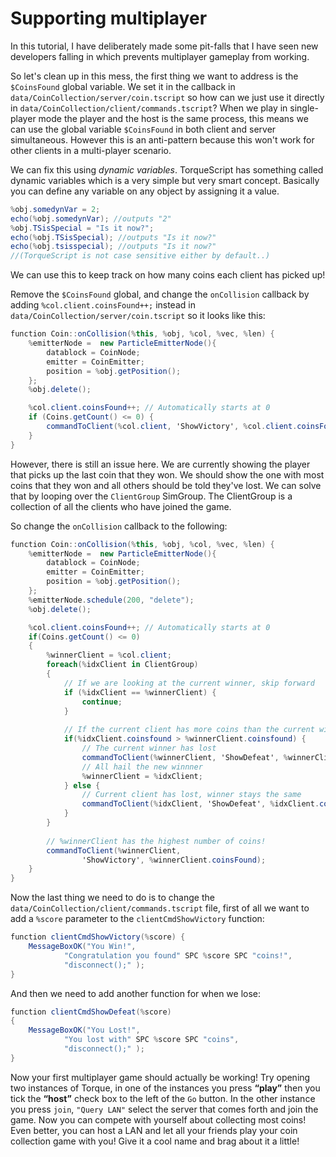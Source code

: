 # Supporting multiplayer

In this tutorial, I have deliberately made some pit-falls that I have seen new developers falling in which prevents multiplayer gameplay from working.

So let's clean up in this mess, the first thing we want to address is the `$CoinsFound` global variable. We set it in the callback in `data/CoinCollection/server/coin.tscript` so how can we just use it directly in `data/CoinCollection/client/commands.tscript`? When we play in single-player mode the player and the host is the same process, this means we can use the global variable `$CoinsFound` in both client and server simultaneous. However this is an anti-pattern because this won't work for other clients in a multi-player scenario.

We can fix this using _dynamic variables_. TorqueScript has something called dynamic variables which is a very simple but very smart concept. Basically you can define any variable on any object by assigning it a value.

```csharp
%obj.somedynVar = 2;
echo(%obj.somedynVar); //outputs "2"
%obj.TSisSpecial = "Is it now?";
echo(%obj.TSisSpecial); //outputs "Is it now?"
echo(%obj.tsisspecial); //outputs "Is it now?"
//(TorqueScript is not case sensitive either by default..)
```

We can use this to keep track on how many coins each client has picked up!

Remove the `$CoinsFound` global, and change the `onCollision` callback  by adding `%col.client.coinsFound++;` instead in `data/CoinCollection/server/coin.tscript` so it looks like this:

```csharp
function Coin::onCollision(%this, %obj, %col, %vec, %len) {
    %emitterNode =  new ParticleEmitterNode(){
        datablock = CoinNode;
        emitter = CoinEmitter;
        position = %obj.getPosition();
    };
    %obj.delete();

    %col.client.coinsFound++; // Automatically starts at 0
    if (Coins.getCount() <= 0) {
        commandToClient(%col.client, 'ShowVictory', %col.client.coinsFound);
    }
}

```

However, there is still an issue here. We are currently showing the player that picks up the last coin that they won. We should show the one with most coins that they won and all others should be told they've lost. We can solve that by looping over the `ClientGroup` SimGroup. The ClientGroup is a collection of all the clients who have joined the game.&#x20;

So change the `onCollision` callback to the following:

```csharp
function Coin::onCollision(%this, %obj, %col, %vec, %len) {
    %emitterNode =  new ParticleEmitterNode(){
        datablock = CoinNode;
        emitter = CoinEmitter;
        position = %obj.getPosition();
    };
    %emitterNode.schedule(200, "delete");
    %obj.delete();

    %col.client.coinsFound++; // Automatically starts at 0
    if(Coins.getCount() <= 0)
    {
        %winnerClient = %col.client;
        foreach(%idxClient in ClientGroup)
        {
            // If we are looking at the current winner, skip forward
            if (%idxClient == %winnerClient) {
                continue;
            }
            
            // If the current client has more coins than the current winner
            if(%idxClient.coinsfound > %winnerClient.coinsfound) {
                // The current winner has lost
                commandToClient(%winnerClient, 'ShowDefeat', %winnerClient.coinsfound);
                // All hail the new winnner
                %winnerClient = %idxClient;
            } else {
                // Current client has lost, winner stays the same
                commandToClient(%idxClient, 'ShowDefeat', %idxClient.coinsfound);
            }
        }
        
        // %winnerClient has the highest number of coins!
        commandToClient(%winnerClient,
                'ShowVictory', %winnerClient.coinsFound);
    }
}
```

Now the last thing we need to do is to change the `data/CoinCollection/client/commands.tscript` file, first of all we want to add a `%score` parameter to the `clientCmdShowVictory` function:

```csharp
function clientCmdShowVictory(%score) {
    MessageBoxOK("You Win!",
            "Congratulation you found" SPC %score SPC "coins!",
            "disconnect();" );
}
```

And then we need to add another function for when we lose:

```csharp
function clientCmdShowDefeat(%score)
{
    MessageBoxOK("You Lost!",
            "You lost with" SPC %score SPC "coins",
            "disconnect();" );
}
```

Now your first multiplayer game should actually be working! Try opening two instances of Torque, in one of the instances you press **“play”** then you tick the **“host”** check box to the left of the `Go` button. In the other instance you press `join`, `"Query LAN"` select the server that comes forth and join the game. Now you can compete with yourself about collecting most coins! Even better, you can host a LAN and let all your friends play your coin collection game with you! Give it a cool name and brag about it a little!
